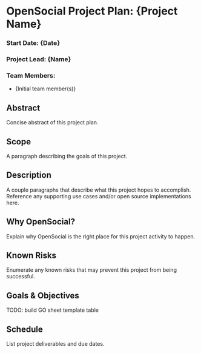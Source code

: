OpenSocial Project Plan: {Project Name}
===
### Start Date: {Date}
### Project Lead: {Name}
### Team Members:
- {Initial team member(s)}

Abstract
--------
Concise abstract of this project plan.

Scope
-----
A paragraph describing the goals of this project.

Description
-----------
A couple paragraphs that describe what this project hopes to accomplish.  Reference any supporting use cases and/or open source implementations here.

Why OpenSocial?
---------------
Explain why OpenSocial is the right place for this project activity to happen.

Known Risks
-----------
Enumerate any known risks that may prevent this project from being successful.

Goals & Objectives
------------------
TODO: build GO sheet template table

Schedule
--------
List project deliverables and due dates.

